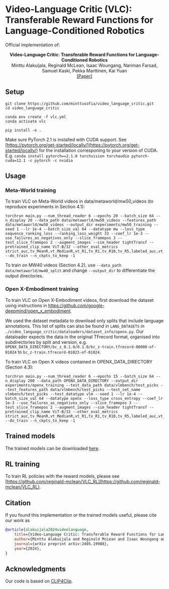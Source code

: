 # Video-Language Critic (VLC): Transferable Reward Functions for Language-Conditioned Robotics
Official implementation of:
<p align="center"><b>Video-Language Critic: Transferable Reward Functions for Language-Conditioned Robotics</b><br>
Minttu Alakuijala, Reginald McLean, Isaac Woungang, Nariman Farsad, Samuel Kaski, Pekka Marttinen, Kai Yuan<br>
<a href=https://arxiv.org/abs/2405.19988>[Paper]</a><br>

## Setup

```
git clone https://github.com/minttusofia/video_language_critic.git
cd video_language_critic

conda env create -f vlc.yml
conda activate vlc

pip install -e .
```
Make sure PyTorch 2.1 is installed with CUDA support. See [https://pytorch.org/get-started/locally/](https://pytorch.org/get-started/locally/) for the installation corresponing to your version of CUDA. E.g. `conda install pytorch==2.1.0 torchvision torchaudio pytorch-cuda=12.1 -c pytorch -c nvidia`

## Usage

### Meta-World training
To train VLC on Meta-World videos in data/metaworld/mw50_videos (to reproduce experiments in Section 4.1):
```
torchrun main.py --num_thread_reader 6 --epochs 20 --batch_size 64 --n_display 20 --data_path data/metaworld/mw50_videos --features_path data/metaworld/mw50_videos --output_dir experiments/mw50_training --seed 1 --lr 1e-4 --batch_size_val 64 --datatype mw --loss_type sequence_ranking_loss --ranking_loss_weight 33 --coef_lr 1e-3 --use_failures_as_negatives_only --slice_framepos 3 --test_slice_framepos 2 --augment_images --sim_header tightTransf --pretrained_clip_name ViT-B/32 --other_eval_metrics strict_auc,tv_MeanR,vt_MedianR,vt_R1,tv_R1,tv_R10,tv_R5,labeled_auc,vt_loss --do_train --n_ckpts_to_keep -1
```
To train on MW40 videos (Section 4.2), use `--data_path data/metaworld/mw40_split` and change `--output_dir` to differentiate the output directories.


### Open X-Embodiment training

To train VLC on Open X-Embodiment videos, first download the dataset using instructions in https://github.com/google-deepmind/open_x_embodiment.

We used the dataset metadata to download only splits that include language annotations. This list of splits can also be found in `LANG_DATASETS` in `./video_language_critic/dataloaders/dataset_info/openx.py`. Our dataloader expects the data in the original TFrecord format, organised into subdirectories by split and version, e.g. `OPENX_DATA_DIRECTORY/bc_z_0.1.0/0.1.0/bc_z-train.tfrecord-00000-of-01024` to `bc_z-train.tfrecord-01023-of-01024`.

To train VLC on Open X videos contained in OPENX_DATA_DIRECTORY (Section 4.3):
```
torchrun main.py --num_thread_reader 6 --epochs 15 --batch_size 64 --n_display 200 --data_path OPENX_DATA_DIRECTORY --output_dir experiments/openx_training --test_data_path data/vlmbench/test_picks --test_features_path data/vlmbench/test_picks --test_set_name vlmbench/test_picks --test_datatype vlm --seed 1 --lr 1e-4 --batch_size_val 64 --datatype openx --loss_type cross_entropy --coef_lr 1e-3 --use_failures_as_negatives_only --slice_framepos 3 --test_slice_framepos 2 --augment_images --sim_header tightTransf --pretrained_clip_name ViT-B/32 --other_eval_metrics strict_auc,tv_MeanR,vt_MedianR,vt_R1,tv_R1,tv_R10,tv_R5,labeled_auc,vt_loss --do_train --n_ckpts_to_keep -1
```

## Trained models

The trained models can be downloaded [here](https://aaltofi-my.sharepoint.com/:f:/g/personal/minttu_alakuijala_aalto_fi/EvDb_h6Dum5Joh703sCA9JIBJ16VPFz79_lJkTowv53VEg?e=o1fiZb).

## RL training

To train RL policies with the reward models, please see [https://github.com/reginald-mclean/VLC_RL](https://github.com/reginald-mclean/VLC_RL).


## Citation

If you found this implementation or the trained models useful, please cite our work as
```bibtex
@article{alakuijala2024videolanguage,
    title={Video-Language Critic: Transferable Reward Functions for Language-Conditioned Robotics},
    author={Minttu Alakuijala and Reginald McLean and Isaac Woungang and Nariman Farsad and Samuel Kaski and Pekka Marttinen and Kai Yuan},
    journal={arXiv preprint arXiv:2405.19988},
    year={2024},
}
```


## Acknowledgments
Our code is based on [CLIP4Clip](https://github.com/ArrowLuo/CLIP4Clip).
